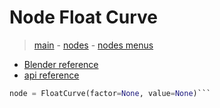 # Node Float Curve

> [main](../structure.md) - [nodes](nodes.md) - [nodes menus](nodes_menus.md)

- [Blender reference](https://docs.blender.org/manual/en/latest/modeling/geometry_nodes/utilities/float_curve.html)
 - [api reference]({node.blender_python_ref})

```python
node = FloatCurve(factor=None, value=None)```
